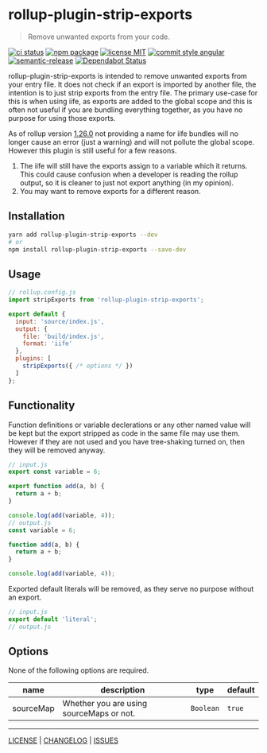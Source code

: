 # rollup-plugin-strip-exports

> Remove unwanted exports from your code.

[![ci status][ci-badge]][ci-link]
[![npm package][npm-badge]][npm-link]
[![license MIT][license-badge]][license]
[![commit style angular][commit-style-badge]][commit-style-link]
[![semantic-release][semantic-release-badge]][semantic-release-link]
[![Dependabot Status][dependabot-badge]][dependabot-link]

rollup-plugin-strip-exports is intended to remove unwanted exports from your entry file. It does not check if an export is imported by another file, the intention is to just strip exports from the entry file. The primary use-case for this is when using iife, as exports are added to the global scope and this is often not useful if you are bundling everything together, as you have no purpose for using those exports.

As of rollup version [1.26.0](https://github.com/rollup/rollup/releases/tag/v1.26.0) not providing a name for iife bundles will no longer cause an error (just a warning) and will not pollute the global scope. However this plugin is still useful for a few reasons.
1. The iife will still have the exports assign to a variable which it returns. This could cause confusion when a developer is reading the rollup output, so it is cleaner to just not export anything (in my opinion).
2. You may want to remove exports for a different reason.

## Installation
```bash
yarn add rollup-plugin-strip-exports --dev
# or
npm install rollup-plugin-strip-exports --save-dev
```

## Usage
```javascript
// rollup.config.js
import stripExports from 'rollup-plugin-strip-exports';

export default {
  input: 'source/index.js',
  output: {
    file: 'build/index.js',
    format: 'iife'
  },
  plugins: [
    stripExports({ /* options */ })
  ]
};
```

## Functionality
Function definitions or variable declerations or any other named value will be kept but the export stripped as code in the same file may use them.
However if they are not used and you have tree-shaking turned on, then they will be removed anyway.
```javascript
// input.js
export const variable = 6;

export function add(a, b) {
  return a + b;
}

console.log(add(variable, 4));
// output.js
const variable = 6;

function add(a, b) {
  return a + b;
}

console.log(add(variable, 4));
```

Exported default literals will be removed, as they serve no purpose without an export.
```javascript
// input.js
export default 'literal';
// output.js
```

## Options
None of the following options are required.

| name | description | type | default |
| --- | --- | --- | --- |
| sourceMap | Whether you are using sourceMaps or not. | `Boolean` | `true` |

---

[LICENSE][license] | [CHANGELOG][changelog] | [ISSUES][issues]

[license]: ./LICENSE
[changelog]: ./CHANGELOG.md
[issues]: https://github.com/xeroxinteractive/rollup-plugin-strip-exports/issues

[ci-badge]: https://flat.badgen.net/github/checks/xeroxinteractive/rollup-plugin-strip-exports/release?label=ci
[ci-link]: https://github.com/xeroxinteractive/rollup-plugin-strip-exports/actions?query=branch%3Arelease

[npm-badge]: https://flat.badgen.net/npm/v/rollup-plugin-strip-exports?color=cyan
[npm-link]: https://www.npmjs.com/package/rollup-plugin-strip-exports

[license-badge]: https://flat.badgen.net/npm/license/rollup-plugin-strip-exports

[commit-style-badge]: https://flat.badgen.net/badge/commit%20style/angular/purple
[commit-style-link]: https://github.com/angular/angular.js/blob/master/DEVELOPERS.md#-git-commit-guidelines

[semantic-release-badge]: https://flat.badgen.net/badge/%20%20%F0%9F%93%A6%F0%9F%9A%80/semantic%20release/e10079
[semantic-release-link]: https://github.com/semantic-release/semantic-release

[dependabot-badge]: https://flat.badgen.net/dependabot/xeroxinteractive/rollup-plugin-strip-exports?icon=dependabot
[dependabot-link]: https://dependabot.com
